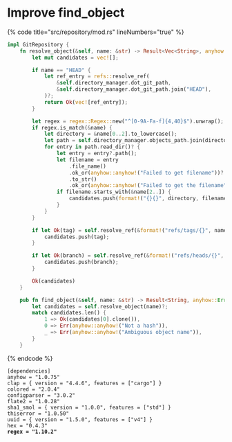 # Improve find\_object

{% code title="src/repository/mod.rs" lineNumbers="true" %}
```rust
impl GitRepository {
    fn resolve_object(&self, name: &str) -> Result<Vec<String>, anyhow::Error> {
        let mut candidates = vec![];

        if name == "HEAD" {
            let ref_entry = refs::resolve_ref(
                &self.directory_manager.dot_git_path,
                &self.directory_manager.dot_git_path.join("HEAD"),
            )?;
            return Ok(vec![ref_entry]);
        }

        let regex = regex::Regex::new("^[0-9A-Fa-f]{4,40}$").unwrap();
        if regex.is_match(&name) {
            let directory = &name[0..2].to_lowercase();
            let path = self.directory_manager.objects_path.join(directory);
            for entry in path.read_dir()? {
                let entry = entry?.path();
                let filename = entry
                    .file_name()
                    .ok_or(anyhow::anyhow!("Failed to get filename"))?
                    .to_str()
                    .ok_or(anyhow::anyhow!("Failed to get the filename"))?;
                if filename.starts_with(&name[2..]) {
                    candidates.push(format!("{}{}", directory, filename))
                }
            }
        }

        if let Ok(tag) = self.resolve_ref(&format!("refs/tags/{}", name)) {
            candidates.push(tag);
        }

        if let Ok(branch) = self.resolve_ref(&format!("refs/heads/{}", name)) {
            candidates.push(branch);
        }

        Ok(candidates)
    }

    pub fn find_object(&self, name: &str) -> Result<String, anyhow::Error> {
        let candidates = self.resolve_object(name)?;
        match candidates.len() {
            1 => Ok(candidates[0].clone()),
            0 => Err(anyhow::anyhow!("Not a hash")),
            _ => Err(anyhow::anyhow!("Ambiguous object name")),
        }
    }

```
{% endcode %}

<pre class="language-toml" data-title="" data-line-numbers><code class="lang-toml">[dependencies]
anyhow = "1.0.75"
clap = { version = "4.4.6", features = ["cargo"] }
colored = "2.0.4"
configparser = "3.0.2"
flate2 = "1.0.28"
sha1_smol = { version = "1.0.0", features = ["std"] }
thiserror = "1.0.50"
uuid = { version = "1.5.0", features = ["v4"] }
hex = "0.4.3"
<strong>regex = "1.10.2"
</strong></code></pre>
